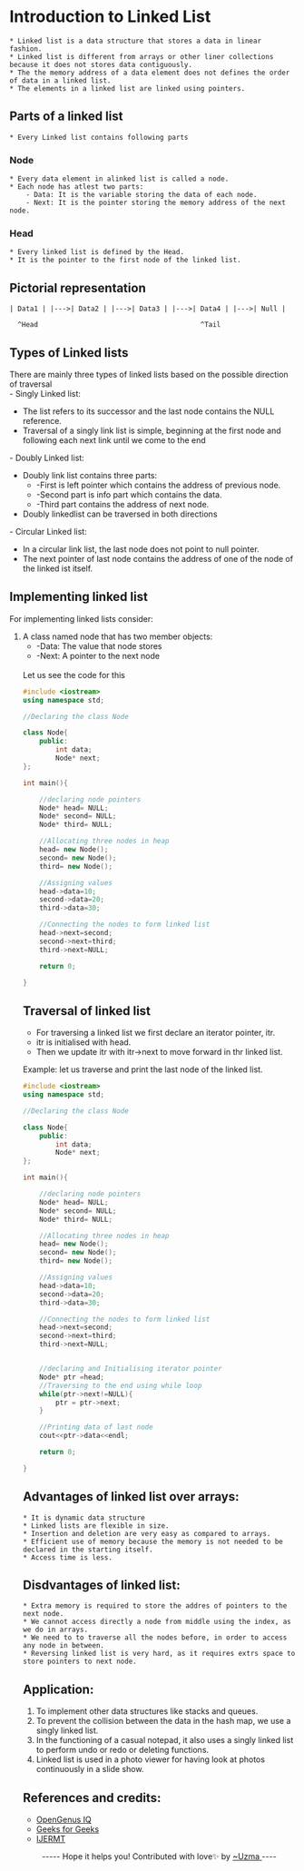 # Introduction to Linked List
    * Linked list is a data structure that stores a data in linear fashion.
    * Linked list is different from arrays or other liner collections because it does not stores data contiguously.
    * The the memory address of a data element does not defines the order of data in a linked list.
    * The elements in a linked list are linked using pointers.

## Parts of a linked list
    * Every Linked list contains following parts
### Node
    * Every data element in alinked list is called a node.
    * Each node has atlest two parts:
        - Data: It is the variable storing the data of each node.
        - Next: It is the pointer storing the memory address of the next node.

### Head
    * Every linked list is defined by the Head.
    * It is the pointer to the first node of the linked list.

## Pictorial representation
    | Data1 | |--->| Data2 | |--->| Data3 | |--->| Data4 | |--->| Null |

      ^Head                                        ^Tail

## Types of Linked lists
There are mainly three types of linked lists based on the possible direction of traversal   
    - Singly Linked list:
    <ul>
       <li> The list refers to its successor and the last node contains the NULL reference.
        <li> Traversal of a singly link list is simple, beginning at the first node and following each next link until we come to the end
    </ul>
    - Doubly Linked list:
       <ul> 
            <li> Doubly link list contains three parts:
                <ul> 
                    <li>-First is left pointer which contains the address of previous node.
                    <li>-Second part is info part which contains the data.
                    <li>-Third part contains the address of next node.
                </ul> 
            <li> Doubly linkedlist can be traversed in both directions
        </ul>
    - Circular Linked list:
       <ul> 
        <li> In a circular link list, the last node does not point to null pointer.
        <li> The next pointer of last node contains the address of one of the node of the linked ist itself. 
       </ul> 

## Implementing linked list

For implementing linked lists consider:
<ol>
    <li> A class named node that has two member objects:
        <ul>
            <li>-Data: The value that node stores
            <li>-Next: A pointer to the next node
        </ul>
</ul>
<br>
Let us see the code for this

```cpp
#include <iostream>
using namespace std;

//Declaring the class Node

class Node{
    public:
        int data;
        Node* next;
};

int main(){

    //declaring node pointers
    Node* head= NULL;
    Node* second= NULL;
    Node* third= NULL;

    //Allocating three nodes in heap
    head= new Node();
    second= new Node();
    third= new Node();

    //Assigning values
    head->data=10;
    second->data=20;
    third->data=30;

    //Connecting the nodes to form linked list
    head->next=second;
    second->next=third;
    third->next=NULL;

    return 0;

}
```
## Traversal of linked list
* For traversing a linked list we first declare an iterator pointer, itr.
* itr is initialised with head.
* Then we update itr with itr->next to move forward in thr linked list.

Example: let us traverse and print the last node of the linked list.

```cpp
#include <iostream>
using namespace std;

//Declaring the class Node

class Node{
    public:
        int data;
        Node* next;
};

int main(){

    //declaring node pointers
    Node* head= NULL;
    Node* second= NULL;
    Node* third= NULL;

    //Allocating three nodes in heap
    head= new Node();
    second= new Node();
    third= new Node();

    //Assigning values
    head->data=10;
    second->data=20;
    third->data=30;

    //Connecting the nodes to form linked list
    head->next=second;
    second->next=third;
    third->next=NULL;


    //declaring and Initialising iterator pointer
    Node* ptr =head;
    //Traversing to the end using while loop
    while(ptr->next!=NULL){
        ptr = ptr->next;
    }

    //Printing data of last node
    cout<<ptr->data<<endl;

    return 0;

}

```

## Advantages of linked list over arrays:
    * It is dynamic data structure
    * Linked lists are flexible in size.
    * Insertion and deletion are very easy as compared to arrays.
    * Efficient use of memory because the memory is not needed to be declared in the starting itself.
    * Access time is less.

## Disdvantages of linked list:
    * Extra memory is required to store the addres of pointers to the next node.
    * We cannot access directly a node from middle using the index, as we do in arrays.
    * We need to to traverse all the nodes before, in order to access any node in between.
    * Reversing linked list is very hard, as it requires extrs space to store pointers to next node.

## Application:
1. To implement other data structures like stacks and queues.
2. To prevent the collision between the data in the hash map, we use a singly linked list.
3. In the functioning of a casual notepad, it also uses a singly linked list to perform undo or redo or deleting functions.
4. Linked list is used in a photo viewer for having look at photos continuously in a slide show.


## References and credits:
* [OpenGenus IQ](https://iq.opengenus.org/applications-of-linked-list/)
* [Geeks for Geeks](https://www.geeksforgeeks.org/data-structures/linked-list/)
* [IJERMT](https://ijermt.org/publication/11/IJERMT%20V-1-5-6.pdf)

<p align = "center">----- Hope it helps you! Contributed with love✨ by <a href = "https://github.com/uzma024">~Uzma </a> ----</p>
